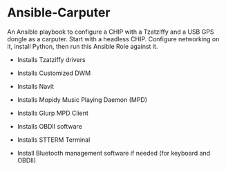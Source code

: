 # Ansible-Carputer

An Ansible playbook to configure a CHIP with a Tzatziffy and a USB GPS dongle as a carputer.  Start with a headless CHIP.  Configure networking on it, install Python, then run this Ansible Role against it.

* Installs Tzatziffy drivers

* Installs Customized DWM

* Installs Navit

* Installs Mopidy Music Playing Daemon (MPD)

* Installs Glurp MPD Client

* Installs OBDII software

* Installs STTERM Terminal

* Install Bluetooth management software if needed (for keyboard and OBDII)


